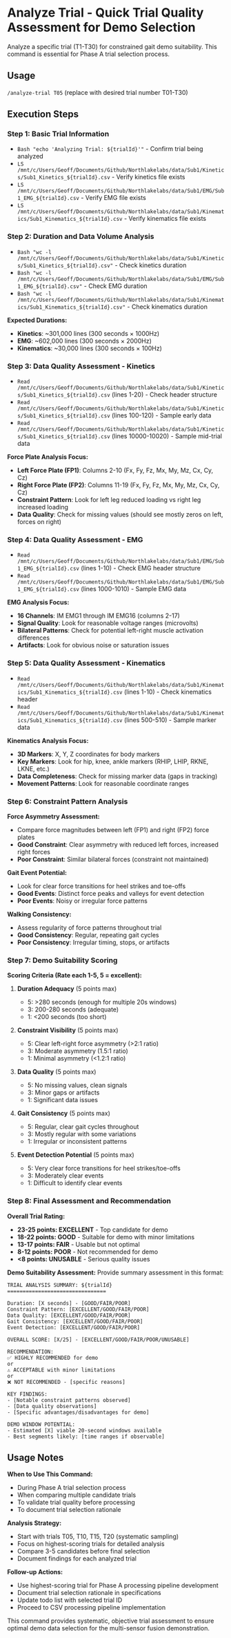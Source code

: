 # Analyze Trial - Quick Trial Quality Assessment for Demo Selection

Analyze a specific trial (T1-T30) for constrained gait demo suitability. This command is essential for Phase A trial selection process.

## Usage
`/analyze-trial T05` (replace with desired trial number T01-T30)

## Execution Steps

### Step 1: Basic Trial Information
- `Bash "echo 'Analyzing Trial: ${trialId}'"` - Confirm trial being analyzed
- `LS /mnt/c/Users/Geoff/Documents/Github/Northlakelabs/data/Sub1/Kinetics/Sub1_Kinetics_${trialId}.csv` - Verify kinetics file exists
- `LS /mnt/c/Users/Geoff/Documents/Github/Northlakelabs/data/Sub1/EMG/Sub1_EMG_${trialId}.csv` - Verify EMG file exists
- `LS /mnt/c/Users/Geoff/Documents/Github/Northlakelabs/data/Sub1/Kinematics/Sub1_Kinematics_${trialId}.csv` - Verify kinematics file exists

### Step 2: Duration and Data Volume Analysis
- `Bash "wc -l /mnt/c/Users/Geoff/Documents/Github/Northlakelabs/data/Sub1/Kinetics/Sub1_Kinetics_${trialId}.csv"` - Check kinetics duration
- `Bash "wc -l /mnt/c/Users/Geoff/Documents/Github/Northlakelabs/data/Sub1/EMG/Sub1_EMG_${trialId}.csv"` - Check EMG duration  
- `Bash "wc -l /mnt/c/Users/Geoff/Documents/Github/Northlakelabs/data/Sub1/Kinematics/Sub1_Kinematics_${trialId}.csv"` - Check kinematics duration

**Expected Durations:**
- **Kinetics**: ~301,000 lines (300 seconds × 1000Hz)
- **EMG**: ~602,000 lines (300 seconds × 2000Hz)  
- **Kinematics**: ~30,000 lines (300 seconds × 100Hz)

### Step 3: Data Quality Assessment - Kinetics
- `Read /mnt/c/Users/Geoff/Documents/Github/Northlakelabs/data/Sub1/Kinetics/Sub1_Kinetics_${trialId}.csv` (lines 1-20) - Check header structure
- `Read /mnt/c/Users/Geoff/Documents/Github/Northlakelabs/data/Sub1/Kinetics/Sub1_Kinetics_${trialId}.csv` (lines 100-120) - Sample early data
- `Read /mnt/c/Users/Geoff/Documents/Github/Northlakelabs/data/Sub1/Kinetics/Sub1_Kinetics_${trialId}.csv` (lines 10000-10020) - Sample mid-trial data

**Force Plate Analysis Focus:**
- **Left Force Plate (FP1)**: Columns 2-10 (Fx, Fy, Fz, Mx, My, Mz, Cx, Cy, Cz)
- **Right Force Plate (FP2)**: Columns 11-19 (Fx, Fy, Fz, Mx, My, Mz, Cx, Cy, Cz)
- **Constraint Pattern**: Look for left leg reduced loading vs right leg increased loading
- **Data Quality**: Check for missing values (should see mostly zeros on left, forces on right)

### Step 4: Data Quality Assessment - EMG
- `Read /mnt/c/Users/Geoff/Documents/Github/Northlakelabs/data/Sub1/EMG/Sub1_EMG_${trialId}.csv` (lines 1-10) - Check EMG header structure  
- `Read /mnt/c/Users/Geoff/Documents/Github/Northlakelabs/data/Sub1/EMG/Sub1_EMG_${trialId}.csv` (lines 1000-1010) - Sample EMG data

**EMG Analysis Focus:**
- **16 Channels**: IM EMG1 through IM EMG16 (columns 2-17)
- **Signal Quality**: Look for reasonable voltage ranges (microvolts)
- **Bilateral Patterns**: Check for potential left-right muscle activation differences
- **Artifacts**: Look for obvious noise or saturation issues

### Step 5: Data Quality Assessment - Kinematics  
- `Read /mnt/c/Users/Geoff/Documents/Github/Northlakelabs/data/Sub1/Kinematics/Sub1_Kinematics_${trialId}.csv` (lines 1-10) - Check kinematics header
- `Read /mnt/c/Users/Geoff/Documents/Github/Northlakelabs/data/Sub1/Kinematics/Sub1_Kinematics_${trialId}.csv` (lines 500-510) - Sample marker data

**Kinematics Analysis Focus:**
- **3D Markers**: X, Y, Z coordinates for body markers
- **Key Markers**: Look for hip, knee, ankle markers (RHIP, LHIP, RKNE, LKNE, etc.)
- **Data Completeness**: Check for missing marker data (gaps in tracking)
- **Movement Patterns**: Look for reasonable coordinate ranges

### Step 6: Constraint Pattern Analysis

**Force Asymmetry Assessment:**
- Compare force magnitudes between left (FP1) and right (FP2) force plates
- **Good Constraint**: Clear asymmetry with reduced left forces, increased right forces
- **Poor Constraint**: Similar bilateral forces (constraint not maintained)

**Gait Event Potential:**
- Look for clear force transitions for heel strikes and toe-offs
- **Good Events**: Distinct force peaks and valleys for event detection
- **Poor Events**: Noisy or irregular force patterns

**Walking Consistency:**
- Assess regularity of force patterns throughout trial
- **Good Consistency**: Regular, repeating gait cycles
- **Poor Consistency**: Irregular timing, stops, or artifacts

### Step 7: Demo Suitability Scoring

**Scoring Criteria (Rate each 1-5, 5 = excellent):**

1. **Duration Adequacy** (5 points max)
   - 5: >280 seconds (enough for multiple 20s windows)
   - 3: 200-280 seconds (adequate)
   - 1: <200 seconds (too short)

2. **Constraint Visibility** (5 points max)
   - 5: Clear left-right force asymmetry (>2:1 ratio)
   - 3: Moderate asymmetry (1.5:1 ratio)
   - 1: Minimal asymmetry (<1.2:1 ratio)

3. **Data Quality** (5 points max)
   - 5: No missing values, clean signals
   - 3: Minor gaps or artifacts
   - 1: Significant data issues

4. **Gait Consistency** (5 points max)
   - 5: Regular, clear gait cycles throughout
   - 3: Mostly regular with some variations
   - 1: Irregular or inconsistent patterns

5. **Event Detection Potential** (5 points max)
   - 5: Very clear force transitions for heel strikes/toe-offs
   - 3: Moderately clear events
   - 1: Difficult to identify clear events

### Step 8: Final Assessment and Recommendation

**Overall Trial Rating:**
- **23-25 points: EXCELLENT** - Top candidate for demo
- **18-22 points: GOOD** - Suitable for demo with minor limitations
- **13-17 points: FAIR** - Usable but not optimal
- **8-12 points: POOR** - Not recommended for demo
- **<8 points: UNUSABLE** - Serious quality issues

**Demo Suitability Assessment:**
Provide summary assessment in this format:

```
TRIAL ANALYSIS SUMMARY: ${trialId}
================================

Duration: [X seconds] - [GOOD/FAIR/POOR]
Constraint Pattern: [EXCELLENT/GOOD/FAIR/POOR] 
Data Quality: [EXCELLENT/GOOD/FAIR/POOR]
Gait Consistency: [EXCELLENT/GOOD/FAIR/POOR]
Event Detection: [EXCELLENT/GOOD/FAIR/POOR]

OVERALL SCORE: [X/25] - [EXCELLENT/GOOD/FAIR/POOR/UNUSABLE]

RECOMMENDATION: 
✅ HIGHLY RECOMMENDED for demo
or
⚠️ ACCEPTABLE with minor limitations
or  
❌ NOT RECOMMENDED - [specific reasons]

KEY FINDINGS:
- [Notable constraint patterns observed]
- [Data quality observations]  
- [Specific advantages/disadvantages for demo]

DEMO WINDOW POTENTIAL:
- Estimated [X] viable 20-second windows available
- Best segments likely: [time ranges if observable]
```

## Usage Notes

**When to Use This Command:**
- During Phase A trial selection process
- When comparing multiple candidate trials
- To validate trial quality before processing
- To document trial selection rationale

**Analysis Strategy:**
- Start with trials T05, T10, T15, T20 (systematic sampling)
- Focus on highest-scoring trials for detailed analysis
- Compare 3-5 candidates before final selection
- Document findings for each analyzed trial

**Follow-up Actions:**
- Use highest-scoring trial for Phase A processing pipeline development
- Document trial selection rationale in specifications
- Update todo list with selected trial ID
- Proceed to CSV processing pipeline implementation

This command provides systematic, objective trial assessment to ensure optimal demo data selection for the multi-sensor fusion demonstration.